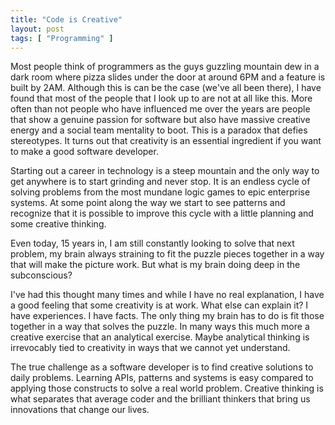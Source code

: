 ```yaml
---
title: "Code is Creative"
layout: post
tags: [ "Programming" ]
---
```


Most people think of programmers as the guys guzzling mountain dew in a dark room where pizza slides under the door at around 6PM and a feature is built by 2AM. Although this is can be the case (we've all been there), I have found that most of the people that I look up to are not at all like this. More often than not people who have influenced me over the years are people that show a genuine passion for software but also have massive creative energy and a social team mentality to boot. This is a paradox that defies stereotypes. It turns out that creativity is an essential ingredient if you want to make a good software developer.

Starting out a career in technology is a steep mountain and the only way to get anywhere is to start grinding and never stop. It is an endless cycle of solving problems from the most mundane logic games to epic enterprise systems. At some point along the way we start to see patterns and recognize that it is possible to improve this cycle with a little planning and some creative thinking.

Even today, 15 years in, I am still constantly looking to solve that next problem, my brain always straining to fit the puzzle pieces together in a way that will make the picture work. But what is my brain doing deep in the subconscious?

I've had this thought many times and while I have no real explanation, I have a good feeling that some creativity is at work. What else can explain it? I have experiences. I have facts. The only thing my brain has to do is fit those together in a way that solves the puzzle. In many ways this much more a creative exercise that an analytical exercise. Maybe analytical thinking is irrevocably tied to creativity in ways that we cannot yet understand.

The true challenge as a software developer is to find creative solutions to daily problems. Learning APIs, patterns and systems is easy compared to applying those constructs to solve a real world problem. Creative thinking is what separates that average coder and the brilliant thinkers that bring us innovations that change our lives.
